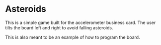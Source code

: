 Asteroids
=========

This is a simple game built for the accelerometer business card. The user tilts the board left and right to avoid falling asteroids.

This is also meant to be an example of how to program the board.

